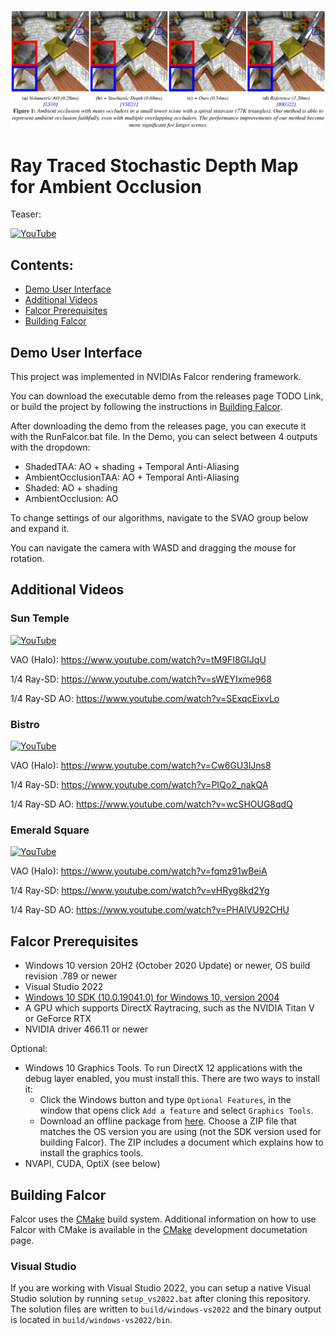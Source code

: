 ![](docs/images/teaser.png)

# Ray Traced Stochastic Depth Map for Ambient Occlusion

Teaser:

[![YouTube](http://i.ytimg.com/vi/3bnV-c5PvMo/hqdefault.jpg)](https://www.youtube.com/watch?v=3bnV-c5PvMo)

## Contents:

* [Demo User Interface](#demo-user-interface)
* [Additional Videos](#additional-videos)
* [Falcor Prerequisites](#falcor-prerequisites)
* [Building Falcor](#building-falcor)

## Demo User Interface

This project was implemented in NVIDIAs Falcor rendering framework.

You can download the executable demo from the releases page TODO Link, or build the project by following the instructions in [Building Falcor](#building-falcor).

After downloading the demo from the releases page, you can execute it with the RunFalcor.bat file. In the Demo, you can select between 4 outputs with the dropdown:
* ShadedTAA: AO + shading + Temporal Anti-Aliasing
* AmbientOcclusionTAA: AO + Temporal Anti-Aliasing
* Shaded: AO + shading
* AmbientOcclusion: AO

To change settings of our algorithms, navigate to the SVAO group below and expand it.

You can navigate the camera with WASD and dragging the mouse for rotation.

## Additional Videos

### Sun Temple

[![YouTube](http://i.ytimg.com/vi/sWEYIxme968/hqdefault.jpg)](https://www.youtube.com/watch?v=sWEYIxme968)

VAO (Halo): https://www.youtube.com/watch?v=tM9FI8GIJqU

1/4 Ray-SD: https://www.youtube.com/watch?v=sWEYIxme968

1/4 Ray-SD AO: https://www.youtube.com/watch?v=SExqcEixvLo

### Bistro

[![YouTube](http://i.ytimg.com/vi/PIQo2_nakQA/hqdefault.jpg)](https://www.youtube.com/watch?v=PIQo2_nakQA)

VAO (Halo): https://www.youtube.com/watch?v=Cw6GU3lJns8

1/4 Ray-SD: https://www.youtube.com/watch?v=PIQo2_nakQA

1/4 Ray-SD AO: https://www.youtube.com/watch?v=wcSHOUG8qdQ

### Emerald Square

[![YouTube](http://i.ytimg.com/vi/vHRyg8kd2Yg/hqdefault.jpg)](https://www.youtube.com/watch?v=vHRyg8kd2Yg)

VAO (Halo): https://www.youtube.com/watch?v=fqmz91wBeiA

1/4 Ray-SD: https://www.youtube.com/watch?v=vHRyg8kd2Yg

1/4 Ray-SD AO: https://www.youtube.com/watch?v=PHAlVU92CHU

## Falcor Prerequisites
- Windows 10 version 20H2 (October 2020 Update) or newer, OS build revision .789 or newer
- Visual Studio 2022
- [Windows 10 SDK (10.0.19041.0) for Windows 10, version 2004](https://developer.microsoft.com/en-us/windows/downloads/windows-10-sdk/)
- A GPU which supports DirectX Raytracing, such as the NVIDIA Titan V or GeForce RTX
- NVIDIA driver 466.11 or newer

Optional:
- Windows 10 Graphics Tools. To run DirectX 12 applications with the debug layer enabled, you must install this. There are two ways to install it:
    - Click the Windows button and type `Optional Features`, in the window that opens click `Add a feature` and select `Graphics Tools`.
    - Download an offline package from [here](https://docs.microsoft.com/en-us/windows-hardware/test/hlk/windows-hardware-lab-kit#supplemental-content-for-graphics-media-and-mean-time-between-failures-mtbf-tests). Choose a ZIP file that matches the OS version you are using (not the SDK version used for building Falcor). The ZIP includes a document which explains how to install the graphics tools.
- NVAPI, CUDA, OptiX (see below)

## Building Falcor
Falcor uses the [CMake](https://cmake.org) build system. Additional information on how to use Falcor with CMake is available in the [CMake](docs/development/cmake.md) development documetation page.

### Visual Studio
If you are working with Visual Studio 2022, you can setup a native Visual Studio solution by running `setup_vs2022.bat` after cloning this repository. The solution files are written to `build/windows-vs2022` and the binary output is located in `build/windows-vs2022/bin`.
